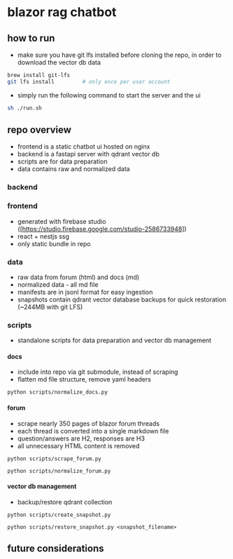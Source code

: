 # blazor rag chatbot

## how to run

- make sure you have git lfs installed before cloning the repo, in order to download the vector db data
```bash
brew install git-lfs
git lfs install         # only once per user account
```

- simply run the following command to start the server and the ui
```bash
sh ./run.sh
```

## repo overview

- frontend is a static chatbot ui hosted on nginx
- backend is a fastapi server with qdrant vector db
- scripts are for data preparation
- data contains raw and normalized data

### backend



### frontend

- generated with firebase studio ([https://studio.firebase.google.com/studio-2586733948])
- react + nestjs ssg
- only static bundle in repo

### data

- raw data from forum (html) and docs (md)
- normalized data - all md file
- manifests are in jsonl format for easy ingestion
- snapshots contain qdrant vector database backups for quick restoration (~244MB with git LFS)

### scripts

- standalone scripts for data preparation and vector db management

#### docs

- include into repo via git submodule, instead of scraping
- flatten md file structure, remove yaml headers

```python scripts/normalize_docs.py```

#### forum

- scrape nearly 350 pages of blazor forum threads
- each thread is converted into a single markdown file
- question/answers are H2, responses are H3
- all unnecessary HTML content is removed

```python scripts/scrape_forum.py```

```python scripts/normalize_forum.py```

#### vector db management

 - backup/restore qdrant collection

```python scripts/create_snapshot.py```

```python scripts/restore_snapshot.py <snapshot_filename>```

## future considerations


